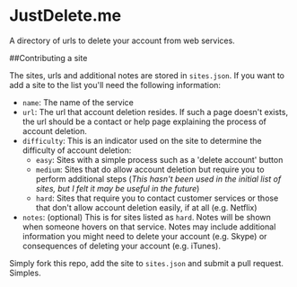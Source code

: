JustDelete.me
=============

A directory of urls to delete your account from web services.

##Contributing a site

The sites, urls and additional notes are stored in `sites.json`. If you want to add a site to the list you'll need the following information:

- `name`: The name of the service
- `url`: The url that account deletion resides. If such a page doesn't exists, the url should be a contact or help page explaining the process of account deletion.
- `difficulty`: This is an indicator used on the site to determine the difficulty of account deletion:
	- `easy`: Sites with a simple process such as a 'delete account' button
	- `medium`: Sites that do allow account deletion but require you to perform additional steps (*This hasn't been used in the initial list of sites, but I felt it may be useful in the future*)
	- `hard`: Sites that require you to contact customer services or those that don't allow account deletion easily, if at all (e.g. Netflix)
- `notes`: (optional) This is for sites listed as `hard`. Notes will be shown when someone hovers on that service. Notes may include additional information you might need to delete your account (e.g. Skype) or consequences of deleting your account (e.g. iTunes).

Simply fork this repo, add the site to `sites.json` and submit a pull request. Simples.